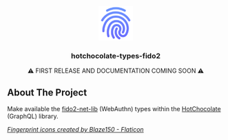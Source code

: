 <!-- PROJECT LOGO -->
<br />
<div align="center">
  <a href="https://github.com/tr4cks/hotchocolate-types-fido2">
    <img src="assets/logo.png" alt="Logo" width="80" height="80">
  </a>

  <h3 align="center">hotchocolate-types-fido2</h3>

  <p align="center">
    ⚠️ FIRST RELEASE AND DOCUMENTATION COMING SOON ⚠️
  </p>
</div>

<!-- ABOUT THE PROJECT -->
## About The Project

Make available the [fido2-net-lib](https://github.com/passwordless-lib/fido2-net-lib) (WebAuthn) types within the [HotChocolate](https://github.com/ChilliCream/hotchocolate) (GraphQL) library.

*[Fingerprint icons created by Blaze150 - Flaticon](https://www.flaticon.com/free-icons/fingerprint)*

